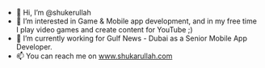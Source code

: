 - 👋 Hi, I’m @shukerullah
- 👀 I’m interested in Game & Mobile app development, and in my free time I play video games and create content for YouTube ;)
- 🌱 I’m currently working for Gulf News - Dubai as a Senior Mobile App Developer.
- 📫 You can reach me on www.shukarullah.com
<!--- - 💞️ I’m looking to collaborate on ... --->
<!---
shukerullah/shukerullah is a ✨ special ✨ repository because its `README.md` (this file) appears on your GitHub profile.
You can click the Preview link to take a look at your changes.
--->
